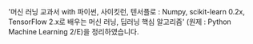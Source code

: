'머신 러닝 교과서 with 파이썬, 사이킷런, 텐서플로 : Numpy, scikit-learn 0.2x, TensorFlow 2.x로 배우는 머신 러닝, 딥러닝 핵심 알고리즘'
(원제 : Python Machine Learning 2/E)을 정리하였습니다.
